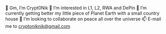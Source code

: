 👋 Gm, I’m Crypt0Nik
👀 I’m interested in L1, L2, RWA and DePin
🌱 I’m currently getting better my little piece of Planet Earth with a small country house 
💞️ I’m looking to collaborate on peace all over the universe
📫 E-mail me to cryptoniknik@gmail.com

